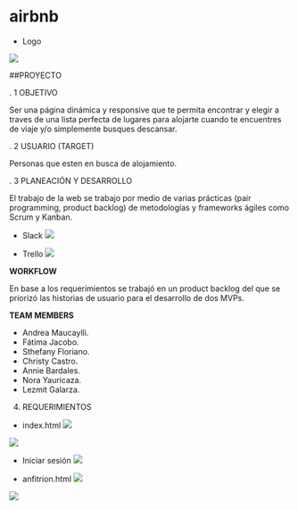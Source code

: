 # airbnb

* Logo

![](http://2.1m.yt/3II5Zd2.png)

##PROYECTO

. 1 OBJETIVO

Ser una página dinámica y responsive que te permita encontrar y elegir a traves de una lista perfecta de lugares para alojarte cuando te encuentres de viaje y/o simplemente busques descansar. 


. 2 USUARIO (TARGET)

Personas que esten en busca de alojamiento.


. 3 PLANEACIÓN Y DESARROLLO

El trabajo de la web se trabajo por medio de varias prácticas (pair programming, product backlog) de metodologías y frameworks ágiles como Scrum y Kanban.

* Slack
![](http://2.1m.yt/EjETkuF.jpg)

* Trello
![](http://2.1m.yt/DsbTSGF.jpg)

**WORKFLOW**

En base a los requerimientos se trabajó en un product backlog del que se priorizó las historias de usuario para el desarrollo de dos MVPs.

**TEAM MEMBERS**

* Andrea Maucaylli. 
* Fátima Jacobo.
* Sthefany Floriano.
* Christy Castro.
* Annie Bardales.
* Nora Yauricaza.
* Lezmit Galarza.

4. REQUERIMIENTOS

* index.html
![](http://3.1m.yt/BO2OdBp.jpg)

![](http://4.1m.yt/BrMNVl5.jpg)

* Iniciar sesión
![](http://3.1m.yt/wLP_Mk.jpg) 

* anfitrion.html
![](http://3.1m.yt/izx38Ex.jpg)

![](http://1.1m.yt/phSZMBQ.jpg)
